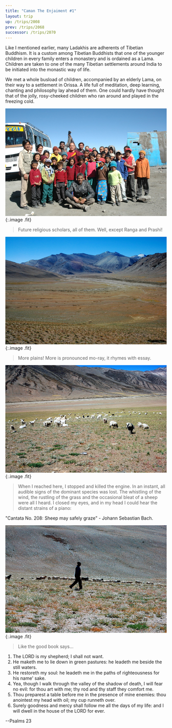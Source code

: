 ```yaml
---
title: "Caman The Enjaiment #1"
layout: trip
up: /trips/2008
prev: /trips/2068
successor: /trips/2070
---
```


Like I mentioned earlier, many Ladakhis are adherents of             Tibetian Buddhism. It is a custom among Tibetian Buddhists that             one of the younger children in every family enters a monastery             and is ordained as a Lama. Children are taken to one of the many             Tibetian settlements around India to be initiated into the             monastic way of life.

We met a whole busload of children, accompanied by an elderly             Lama, on their way to a settlement in Orissa. A life full of             meditation, deep learning, chanting and philosophy lay ahead of             them. One could hardly have thought that of the jolly,             rosy-cheeked children who ran around and played in the freezing             cold.

![DSC_0345.JPG](/images/photos/DSC_0345.JPG 'DSC_0345.JPG'){:.image .fit}

>  Future religious scholars, all of them. Well,             except Ranga and Prashi! 

![DSC_0348.JPG](/images/photos/DSC_0348.JPG 'DSC_0348.JPG'){:.image .fit}

>  More plains! More is pronounced mo-ray, it             rhymes with essay. 

![DSC_0349.JPG](/images/photos/DSC_0349.JPG 'DSC_0349.JPG'){:.image .fit}

>  When I reached here, I stopped and killed the             engine. In an instant, all audible signs of the dominant species             was lost. The whistling of the wind, the rustling of the grass             and the occasional bleat of a sheep were all I heard. I closed             my eyes, and in my head I could hear the distant strains of a             piano:
  
&quot;Cantata No. 208: Sheep may safely graze&quot; - Johann Sebastian             Bach. 

![DSC_0350.JPG](/images/photos/DSC_0350.JPG 'DSC_0350.JPG'){:.image .fit}

>  Like the good book says...
<ol>
    <li>The LORD is my shepherd; I shall not want.</li>
    <li>He maketh me to lie down in green pastures: he leadeth me               beside the still waters.</li>
    <li>He restoreth my soul: he leadeth me in the paths of               righteousness for his name' sake.</li>
    <li>Yea, though I walk through the valley of the shadow of               death, I will fear no evil: for thou art with me; thy rod and               thy staff they comfort me.</li>
    <li>Thou preparest a table before me in the presence of mine               enemies: thou anointest my head with oil; my cup runneth over.</li>
    <li>Surely goodness and mercy shall follow me all the days of               my life: and I will dwell in the house of the LORD for ever.</li>
</ol>
--Psalms 23



